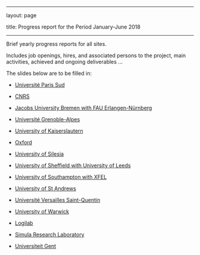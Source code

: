 ﻿---

layout: page

title: Progress report for the Period January-June 2018

---



Brief yearly progress reports for all sites.



Includes job openings, hires, and associated persons to the project,
main activities, achieved and ongoing deliverables ...



The slides below are to be filled in:



- [Université Paris Sud](ParisSud)

- [CNRS](CNRS)

- [Jacobs University Bremen with FAU Erlangen-Nürnberg](JacU-FAU)

- [Université Grenoble-Alpes](UGA)

- [University of Kaiserslautern](Kaiserslautern)

- [Oxford](Oxford)

- [University of Silesia](Silesia)

- [University of Sheffield with University of Leeds](Sheffield-Leeds)

- [University of Southampton with XFEL](Southampton-XFEL)

- [University of St Andrews](StAndrews)

- [Université Versailles Saint-Quentin](UVersailles)

- [University of Warwick](Warwick)

- [Logilab](Logilab)

- [Simula Research Laboratory](Simula)

- [Universiteit Gent](UGent)


